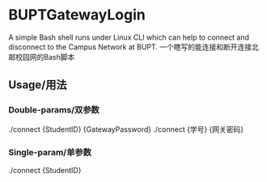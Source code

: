# BUPTGatewayLogin
A simple Bash shell runs under Linux CLI which can help to connect and disconnect to the Campus Network at BUPT.
一个瞎写的能连接和断开连接北邮校园网的Bash脚本
## Usage/用法
### Double-params/双参数 
./connect {StudentID} {GatewayPassword}
./connect {学号} {网关密码}

### Single-param/单参数
./connect {StudentID}
